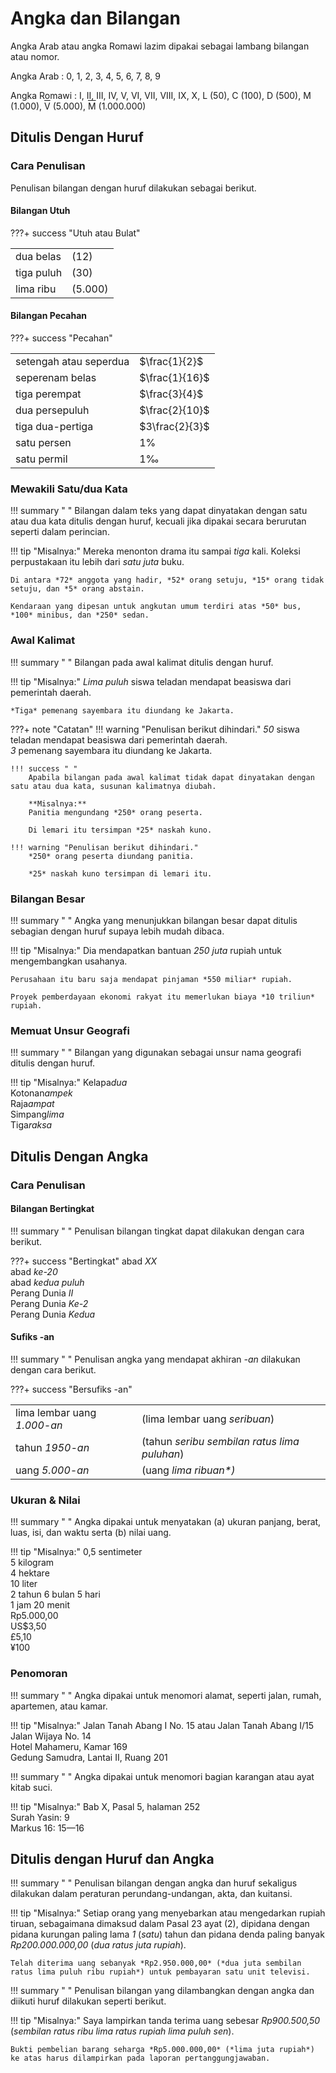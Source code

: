 

# Angka dan Bilangan

Angka Arab atau angka Romawi lazim dipakai sebagai
lambang bilangan atau nomor.

Angka Arab : 0, 1, 2, 3, 4, 5, 6, 7, 8, 9

Angka Romawi : I, II, III, IV, V, VI, VII, VIII, IX, X, L (50), C
(100), D (500), M (1.000), <span style="text-decoration:overline;">V</span> (5.000), <span style="text-decoration:overline;">M</span> (1.000.000)

## Ditulis Dengan Huruf

### Cara Penulisan

Penulisan bilangan dengan huruf dilakukan sebagai berikut.

#### Bilangan Utuh

???+ success "Utuh atau Bulat"
    <table>
      <tr>
        <td>dua belas</td>
        <td>(12)</td>
      </tr>
      <tr>
        <td>tiga puluh</td>
        <td>(30)</td>
      </tr>
      <tr>
        <td>lima ribu</td>
        <td>(5.000)</td>
      </tr>
    </table>

#### Bilangan Pecahan


  <!-- ## _Mathjax.js_ sebagai prasyarat *Arithmatex*. ## -->
  <script src="https://cdnjs.cloudflare.com/ajax/libs/mathjax/2.7.0/MathJax.js?config=TeX-MML-AM_CHTML"></script>
  <!-- selesai -->


???+ success "Pecahan"
    <table>
      <tr>
        <td>setengah atau seperdua</td>
        <td>$\frac{1}{2}$</td>
      </tr>
      <tr>
        <td>seperenam belas</td>
        <td>$\frac{1}{16}$</td>
      </tr>
      <tr>
        <td>tiga perempat</td>
        <td>$\frac{3}{4}$</td>
      </tr>
      <tr>
        <td>dua persepuluh</td>
        <td>$\frac{2}{10}$</td>
      </tr>
      <tr>
        <td>tiga dua-pertiga</td>
        <td>$3\frac{2}{3}$</td>
      </tr>
      <tr>
        <td>satu persen</td>
        <td>$1\%$</td>
      </tr>
      <tr>
        <td>satu permil</td>
        <td>$1$&permil;</td>
      </tr>
    </table>

### Mewakili Satu/dua Kata

!!! summary " "
    Bilangan dalam teks yang dapat dinyatakan dengan satu atau dua kata ditulis dengan huruf, kecuali jika dipakai secara berurutan seperti dalam perincian.

!!! tip "Misalnya:"
    Mereka menonton drama itu sampai *tiga* kali.
    Koleksi perpustakaan itu lebih dari *satu juta* buku.

    Di antara *72* anggota yang hadir, *52* orang setuju, *15* orang tidak setuju, dan *5* orang abstain.

    Kendaraan yang dipesan untuk angkutan umum terdiri atas *50* bus, *100* minibus, dan *250* sedan.
    

### Awal Kalimat

!!! summary " "
    Bilangan pada awal kalimat ditulis dengan huruf.

!!! tip "Misalnya:"
    *Lima puluh* siswa teladan mendapat beasiswa dari pemerintah daerah.

    *Tiga* pemenang sayembara itu diundang ke Jakarta.
    
???+ note "Catatan"
    !!! warning "Penulisan berikut dihindari."
        *50* siswa teladan mendapat beasiswa dari pemerintah daerah.  
        *3* pemenang sayembara itu diundang ke Jakarta.

    !!! success " "
        Apabila bilangan pada awal kalimat tidak dapat dinyatakan dengan satu atau dua kata, susunan kalimatnya diubah.

        **Misalnya:**  
        Panitia mengundang *250* orang peserta.

        Di lemari itu tersimpan *25* naskah kuno.
    
    !!! warning "Penulisan berikut dihindari."
        *250* orang peserta diundang panitia.

        *25* naskah kuno tersimpan di lemari itu.

### Bilangan Besar

!!! summary " "
    Angka yang menunjukkan bilangan besar dapat ditulis sebagian dengan huruf supaya lebih mudah dibaca.

!!! tip "Misalnya:"
    Dia mendapatkan bantuan *250 juta* rupiah untuk mengembangkan usahanya.

    Perusahaan itu baru saja mendapat pinjaman *550 miliar* rupiah.

    Proyek pemberdayaan ekonomi rakyat itu memerlukan biaya *10 triliun* rupiah.
    
### Memuat Unsur Geografi

!!! summary " "
    Bilangan yang digunakan sebagai unsur nama geografi ditulis dengan huruf.

!!! tip "Misalnya:"
    Kelapa*dua*  
    Kotonan*ampek*  
    Raja*ampat*  
    Simpang*lima*  
    Tiga*raksa*
    
## Ditulis Dengan Angka

### Cara Penulisan

#### Bilangan Bertingkat

!!! summary " "
    Penulisan bilangan tingkat dapat dilakukan dengan cara berikut.

???+ success "Bertingkat"
    abad *XX*  
    abad *ke-20*  
    abad *kedua puluh*  
    Perang Dunia *II*  
    Perang Dunia *Ke-2*  
    Perang Dunia *Kedua*  
    
#### Sufiks <span class="penanda">-an</span>

!!! summary " "
    Penulisan angka yang mendapat akhiran *-an* dilakukan dengan cara berikut.

???+ success "Bersufiks -an"
    <table>
    <tr>
    <td>lima lembar uang <em>1.000-an</em></td>
    <td>(lima lembar uang <em>seribuan</em>)</td>
    </tr>
    <tr>
    <td>tahun <em>1950-an</em></td>
    <td>(tahun <em>seribu sembilan ratus lima puluhan</em>)</td>
    </tr>
    <tr>
    <td>uang <em>5.000-an</em></td>
    <td>(uang <em>lima ribuan*<em></em>)</td>
    </tr>
    </table>

### Ukuran & Nilai

!!! summary " "
    Angka dipakai untuk menyatakan (a) ukuran panjang, berat, luas, isi, dan waktu serta (b) nilai uang.

!!! tip "Misalnya:"
    0,5 sentimeter  
    5 kilogram  
    4 hektare  
    10 liter  
    2 tahun 6 bulan 5 hari  
    1 jam 20 menit  
    Rp5.000,00  
    US$3,50  
    £5,10  
    ¥100
    
### Penomoran

!!! summary " "
    Angka dipakai untuk menomori alamat, seperti jalan, rumah, apartemen, atau kamar.

!!! tip "Misalnya:"
    Jalan Tanah Abang I No. 15 atau Jalan Tanah Abang I/15  
    Jalan Wijaya No. 14  
    Hotel Mahameru, Kamar 169  
    Gedung Samudra, Lantai II, Ruang 201  
    
!!! summary " "
    Angka dipakai untuk menomori bagian karangan atau ayat kitab suci.

!!! tip "Misalnya:"
    Bab X, Pasal 5, halaman 252  
    Surah Yasin: 9  
    Markus 16: 15—16

## Ditulis dengan Huruf dan Angka

!!! summary " "
    Penulisan bilangan dengan angka dan huruf sekaligus dilakukan dalam peraturan perundang-undangan, akta, dan kuitansi.

!!! tip "Misalnya:"
    Setiap orang yang menyebarkan atau mengedarkan rupiah tiruan, sebagaimana dimaksud dalam Pasal 23 ayat (2), dipidana dengan pidana kurungan paling lama *1* (*satu*) tahun dan pidana denda paling banyak *Rp200.000.000,00* (*dua ratus juta rupiah*).

    Telah diterima uang sebanyak *Rp2.950.000,00* (*dua juta sembilan ratus lima puluh ribu rupiah*) untuk pembayaran satu unit televisi.
    
!!! summary " "
    Penulisan bilangan yang dilambangkan dengan angka dan diikuti huruf dilakukan seperti berikut.

!!! tip "Misalnya:"
    Saya lampirkan tanda terima uang sebesar *Rp900.500,50* (*sembilan ratus ribu lima ratus rupiah lima puluh sen*).

    Bukti pembelian barang seharga *Rp5.000.000,00* (*lima juta rupiah*) ke atas harus dilampirkan pada laporan pertanggungjawaban.
    

